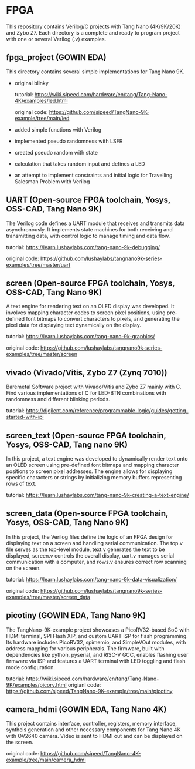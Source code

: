 # FPGA
This repository contains Verilog/C projects with Tang Nano (4K/9K/20K) and Zybo Z7.
Each directory is a complete and ready to program project with one or several Verilog (.v) examples. 

## fpga_project (GOWIN EDA)
This directory contains several simple implementations for Tang Nano 9K. 

- original blinky

  tutorial: https://wiki.sipeed.com/hardware/en/tang/Tang-Nano-4K/examples/led.html

  original code: https://github.com/sipeed/TangNano-9K-example/tree/main/led
- added simple functions with Verilog
- implemented pseudo randomness with LSFR
- created pseudo random with state
- calculation that takes random input and defines a LED
- an attempt to implement constraints and initial logic for Travelling Salesman Problem with Verilog

## UART (Open-source FPGA toolchain, Yosys, OSS-CAD, Tang Nano 9K)
The Verilog code defines a UART module that receives and transmits data asynchronously. It implements state machines for both receiving and transmitting data, with control logic to manage timing and data flow.

tutorial: https://learn.lushaylabs.com/tang-nano-9k-debugging/

original code: https://github.com/lushaylabs/tangnano9k-series-examples/tree/master/uart

## screen (Open-source FPGA toolchain, Yosys, OSS-CAD, Tang Nano 9K)
A text engine for rendering text on an OLED display was developed. It involves mapping character codes to screen pixel positions, using pre-defined font bitmaps to convert characters to pixels, and generating the pixel data for displaying text dynamically on the display.

tutorial: https://learn.lushaylabs.com/tang-nano-9k-graphics/ 

original code: https://github.com/lushaylabs/tangnano9k-series-examples/tree/master/screen

## vivado (Vivado/Vitis, Zybo Z7 (Zynq 7010))
Baremetal Software project with Vivado/Vitis and Zybo Z7 mainly with C. Find various implementations of C for LED-BTN combinations with randomness and different blinking periods.

tutorial: https://digilent.com/reference/programmable-logic/guides/getting-started-with-ipi

## screen_text (Open-source FPGA toolchain, Yosys, OSS-CAD, Tang nano 9K)
In this project, a text engine was developed to dynamically render text onto an OLED screen using pre-defined font bitmaps and mapping character positions to screen pixel addresses. The engine allows for displaying specific characters or strings by initializing memory buffers representing rows of text.

tutorial: https://learn.lushaylabs.com/tang-nano-9k-creating-a-text-engine/


## screen_data (Open-source FPGA toolchain, Yosys, OSS-CAD, Tang Nano 9K)
In this project, the Verilog files define the logic of an FPGA design for displaying text on a screen and handling serial communication. The top.v file serves as the top-level module, text.v generates the text to be displayed, screen.v controls the overall display, uart.v manages serial communication with a computer, and rows.v ensures correct row scanning on the screen.

tutorial: https://learn.lushaylabs.com/tang-nano-9k-data-visualization/

original code: https://github.com/lushaylabs/tangnano9k-series-examples/tree/master/screen_data

## picotiny (GOWIN EDA, Tang Nano 9K)
The TangNano-9K-example project showcases a PicoRV32-based SoC with HDMI terminal, SPI Flash XIP, and custom UART ISP for flash programming. Its hardware includes PicoRV32, spimemio, and SimpleVOut modules, with address mapping for various peripherals. The firmware, built with dependencies like python, pyserial, and RISC-V GCC, enables flashing user firmware via ISP and features a UART terminal with LED toggling and flash mode configuration.

tutorial: https://wiki.sipeed.com/hardware/en/tang/Tang-Nano-9K/examples/picorv.html
origianl code: https://github.com/sipeed/TangNano-9K-example/tree/main/picotiny 

## camera_hdmi (GOWIN EDA, Tang Nano 4K)

This project contains interface, controller, registers, memory interface, syntheis generation and other necessary components for Tang Nano 4K with OV2640 camera. 
Video is sent to HDMI out and can be displayed on the screen. 

original code: https://github.com/sipeed/TangNano-4K-example/tree/main/camera_hdmi
